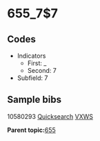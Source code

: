 # 655\_7$7

## Codes

-   Indicators
    -   First: \_
    -   Second: 7
-   Subfield: 7

## Sample bibs

10580293 [Quicksearch](https://search.library.yale.edu/catalog/10580293) [VXWS](http://prodorbis.library.yale.edu:7014/vxws/GetHoldingsService?bibId=10580293)

**Parent topic:**[655](../../tags/655/655.md)

